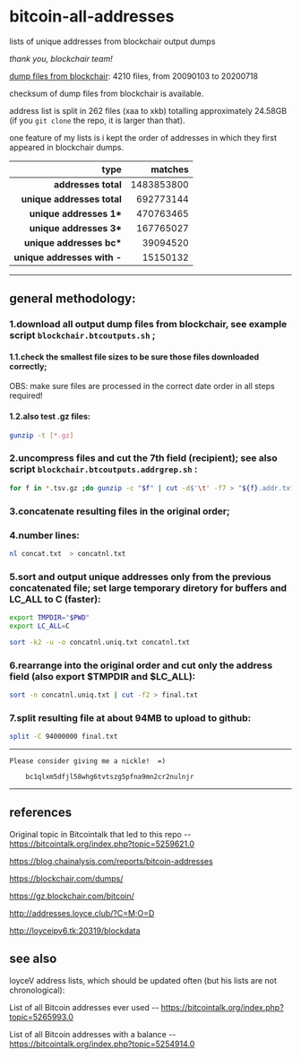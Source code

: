 # bitcoin-all-addresses

lists of unique addresses from blockchair output dumps

_thank you, blockchair team!_

[dump files from blockchair](https://blockchair.com/dumps/): 4210 files, from 20090103 to 20200718

checksum of dump files from blockchair is available.

address list is split in 262 files (xaa to xkb) totalling approximately 24.58GB (if you `git clone` the repo, it is larger than that).

one feature of my lists is i kept the order of addresses in which they first appeared in blockchair dumps.

type            | matches
---------------:|---------------:
__addresses total__| 1483853800
__unique addresses total__| 692773144
__unique addresses 1*__| 470763465
__unique addresses 3*__ |167765027
__unique addresses bc*__| 39094520
__unique addresses with -__| 15150132 

---

## general methodology:

### 1.download all output dump files from blockchair, see example script `blockchair.btcoutputs.sh` ;


#### 1.1.check the smallest file sizes to be sure those files downloaded correctly;

OBS: make sure files are processed in the correct date order in all steps required!

#### 1.2.also test .gz files:

```bash
gunzip -t [*.gz]
```

### 2.uncompress files and cut the 7th field (recipient); see also script `blockchair.btcoutputs.addrgrep.sh` :

```bash
for f in *.tsv.gz ;do gunzip -c "$f" | cut -d$'\t' -f7 > "${f}.addr.txt" ;done
```

### 3.concatenate resulting files in the original order;

### 4.number lines:

```bash
nl concat.txt  > concatnl.txt
```

### 5.sort and output unique addresses only from the previous concatenated file; set large temporary diretory for buffers and LC_ALL to C (faster):

```bash
export TMPDIR="$PWD"
export LC_ALL=C

sort -k2 -u -o concatnl.uniq.txt concatnl.txt
```

### 6.rearrange into the original order and cut only the address field (also export $TMPDIR and $LC_ALL):

```bash
sort -n concatnl.uniq.txt | cut -f2 > final.txt
```

### 7.split resulting file at about 94MB to upload to github:

```bash
split -C 94000000 final.txt
```

---

	Please consider giving me a nickle!  =)
  
		bc1qlxm5dfjl58whg6tvtszg5pfna9mn2cr2nulnjr

---

## references

Original topic in Bitcointalk that led to this repo -- https://bitcointalk.org/index.php?topic=5259621.0

https://blog.chainalysis.com/reports/bitcoin-addresses

https://blockchair.com/dumps/

https://gz.blockchair.com/bitcoin/

http://addresses.loyce.club/?C=M;O=D

http://loyceipv6.tk:20319/blockdata

## see also

loyceV address lists, which should be updated often (but his lists are not chronological):

List of all Bitcoin addresses ever used -- https://bitcointalk.org/index.php?topic=5265993.0

List of all Bitcoin addresses with a balance -- https://bitcointalk.org/index.php?topic=5254914.0
